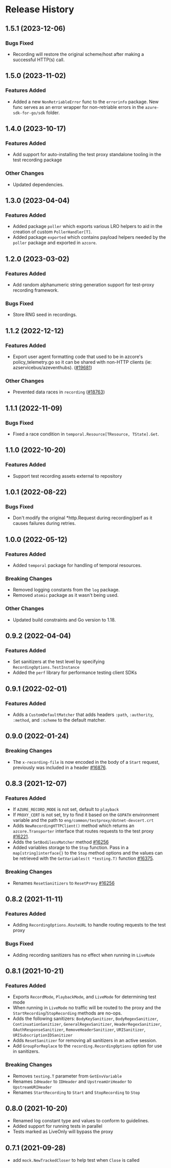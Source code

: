 # Release History

## 1.5.1 (2023-12-06)

### Bugs Fixed

* Recording will restore the original scheme/host after making a successful HTTP(s) call.

## 1.5.0 (2023-11-02)

### Features Added

* Added a new `NonRetriableError` func to the `errorinfo` package. New func serves as an error wrapper for non-retriable errors in the `azure-sdk-for-go/sdk` folder.

## 1.4.0 (2023-10-17)

### Features Added

* Add support for auto-installing the test proxy standalone tooling in the test recording package

### Other Changes

* Updated dependencies.

## 1.3.0 (2023-04-04)

### Features Added
* Added package `poller` which exports various LRO helpers to aid in the creation of custom `PollerHandler[T]`.
* Added package `exported` which contains payload helpers needed by the `poller` package and exported in `azcore`.

## 1.2.0 (2023-03-02)

### Features Added

* Add random alphanumeric string generation support for test-proxy recording framework.

### Bugs Fixed

* Store RNG seed in recordings.

## 1.1.2 (2022-12-12)

### Features Added

- Export user agent formatting code that used to be in azcore's policy_telemetry.go so it can be shared with non-HTTP clients (ie: azservicebus/azeventhubs). ([#19681](https://github.com/Azure/azure-sdk-for-go/pull/19681))

### Other Changes
* Prevented data races in `recording` ([#18763](https://github.com/Azure/azure-sdk-for-go/issues/18763))

## 1.1.1 (2022-11-09)

### Bugs Fixed
* Fixed a race condition in `temporal.Resource[TResource, TState].Get`.

## 1.1.0 (2022-10-20)

### Features Added

* Support test recording assets external to repository

## 1.0.1 (2022-08-22)

### Bugs Fixed
* Don't modify the original *http.Request during recording/perf as it causes failures during retries.

## 1.0.0 (2022-05-12)

### Features Added
* Added `temporal` package for handling of temporal resources.

### Breaking Changes
* Removed logging constants from the `log` package.
* Removed `atomic` package as it wasn't being used.

### Other Changes
* Updated build constraints and Go version to 1.18.

## 0.9.2 (2022-04-04)

### Features Added
* Set sanitizers at the test level by specifying `RecordingOptions.TestInstance`
* Added the `perf` library for performance testing client SDKs

## 0.9.1 (2022-02-01)

### Features Added
* Adds a `CustomDefaultMatcher` that adds headers `:path`, `:authority`, `:method`, and `:scheme` to the default matcher.

## 0.9.0 (2022-01-24)

### Breaking Changes
* The `x-recording-file` is now encoded in the body of a `Start` request, previously was included in a header [#16876](https://github.com/Azure/azure-sdk-for-go/pull/16876).

## 0.8.3 (2021-12-07)

### Features Added
* If `AZURE_RECORD_MODE` is not set, default to `playback`
* If `PROXY_CERT` is not set, try to find it based on the `GOPATH` environment variable and the path to `eng/common/testproxy/dotnet-devcert.crt`
* Adds `NewRecordingHTTPClient()` method which returns an `azcore.Transporter` interface that routes requests to the test proxy [#16221](https://github.com/Azure/azure-sdk-for-go/pull/16221).
* Adds the `SetBodilessMatcher` method [#16256](https://github.com/Azure/azure-sdk-for-go/pull/16256)
* Added variables storage to the `Stop` function. Pass in a `map[string]interface{}` to the `Stop` method options and the values can be retrieved with the `GetVariables(t *testing.T)` function [#16375](https://github.com/Azure/azure-sdk-for-go/pull/16375).

### Breaking Changes
* Renames `ResetSanitizers` to `ResetProxy` [#16256](https://github.com/Azure/azure-sdk-for-go/pull/16256)

## 0.8.2 (2021-11-11)

### Features Added
* Adding `RecordingOptions.RouteURL` to handle routing requests to the test proxy

### Bugs Fixed
* Adding recording sanitizers has no effect when running in `LiveMode`

## 0.8.1 (2021-10-21)

### Features Added
* Exports `RecordMode`, `PlaybackMode`, and `LiveMode` for determining test mode
* When running in `LiveMode` no traffic will be routed to the proxy and the `StartRecording`/`StopRecording` methods are no-ops.
* Adds the following sanitizers: `BodyKeySanitizer`, `BodyRegexSanitizer`, `ContinuationSanitizer`, `GeneralRegexSanitizer`, `HeaderRegexSanitizer`, `OAuthResponseSanitizer`, `RemoveHeaderSanitizer`, `URISanitizer`, `URISubscriptionIDSanitizer`
* Adds `ResetSanitizer` for removing all sanitizers in an active session.
* Add `GroupForReplace` to the `recording.RecordingOptions` option for use in sanitizers.

### Breaking Changes
* Removes `testing.T` parameter from `GetEnvVariable`
* Renames `IdHeader` to `IDHeader` and `UpstreamUriHeader` to `UpstreamURIHeader`
* Renames `StartRecording` to `Start` and `StopRecording` to `Stop`

## 0.8.0 (2021-10-20)
* Renamed log constant type and values to conform to guidelines.
* Added support for running tests in parallel
* Tests marked as LiveOnly will bypass the proxy

## 0.7.1 (2021-09-28)
* add `mock.NewTrackedCloser` to help test when `Close` is called
